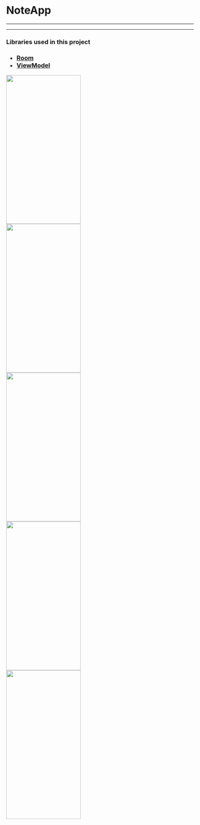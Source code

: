 # NoteApp
<hr>
<hr>
<h3>Libraries used in this project<h3>
<ul>
  <li><a href="https://developer.android.com/jetpack/androidx/releases/room" target="_blank">Room</a></li>

  <li><a href="https://developer.android.com/topic/libraries/architecture/viewmodel" target="_blank">ViewModel</a></li>
  
 </ul>

<img src="" width="200" height="400">
<br>
<img src="" width="200" height="400">
<br>
<img src="" width="200" height="400">
  <br>
<img src="" width="200" height="400">
  <br>
<img src="" width="200" height="400">
  
